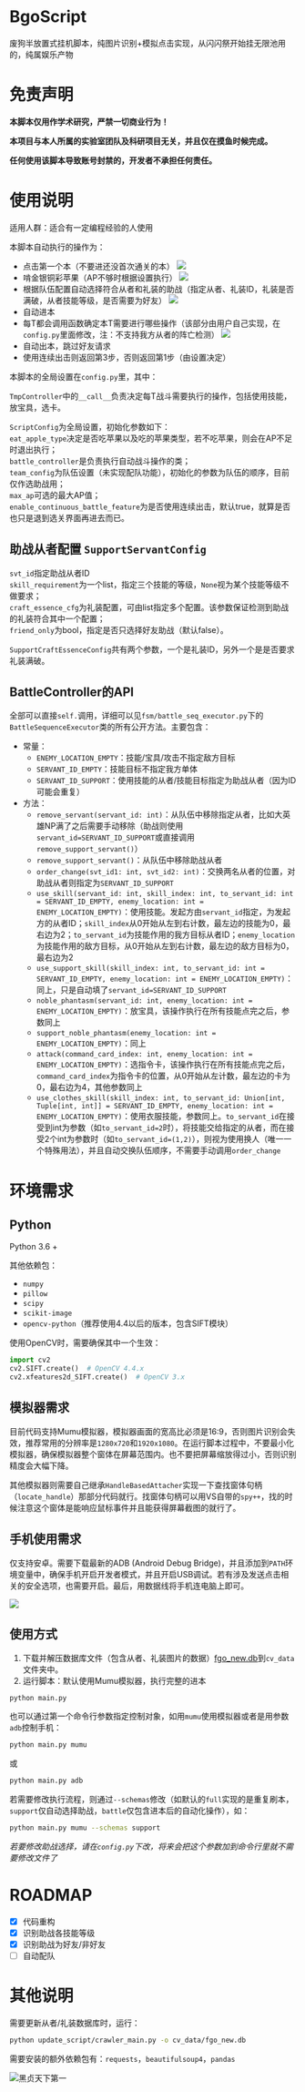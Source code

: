 # BgoScript

废狗半放置式挂机脚本，纯图片识别+模拟点击实现，从闪闪祭开始挂无限池用的，纯属娱乐产物

# 免责声明

**本脚本仅用作学术研究，严禁一切商业行为！**

**本项目与本人所属的实验室团队及科研项目无关，并且仅在摸鱼时候完成。**

**任何使用该脚本导致账号封禁的，开发者不承担任何责任。**


# 使用说明

适用人群：适合有一定编程经验的人使用

本脚本自动执行的操作为：
- 点击第一个本（不要进还没首次通关的本）
![](asset/1.jpg)
- 啃金银铜彩苹果（AP不够时根据设置执行）
![](asset/2.jpg)
- 根据队伍配置自动选择符合从者和礼装的助战（指定从者、礼装ID，礼装是否满破，从者技能等级，是否需要为好友）
![](asset/3.jpg)
- 自动进本
- 每T都会调用函数确定本T需要进行哪些操作（该部分由用户自己实现，在`config.py`里面修改，注：不支持我方从者的阵亡检测）
![](asset/4.jpg)
- 自动出本，跳过好友请求
- 使用连续出击则返回第3步，否则返回第1步（由设置决定）

本脚本的全局设置在`config.py`里，其中：

`TmpController`中的`__call__`负责决定每T战斗需要执行的操作，包括使用技能，放宝具，选卡。

`ScriptConfig`为全局设置，初始化参数如下：  
`eat_apple_type`决定是否吃苹果以及吃的苹果类型，若不吃苹果，则会在AP不足时退出执行；  
`battle_controller`是负责执行自动战斗操作的类；  
`team_config`为队伍设置（未实现配队功能），初始化的参数为队伍的顺序，目前仅作选助战用；  
`max_ap`可选的最大AP值；  
`enable_continuous_battle_feature`为是否使用连续出击，默认true，就算是否也只是退到选关界面再进去而已。

## 助战从者配置 `SupportServantConfig`

`svt_id`指定助战从者ID  
`skill_requirement`为一个list，指定三个技能的等级，`None`视为某个技能等级不做要求；  
`craft_essence_cfg`为礼装配置，可由list指定多个配置。该参数保证检测到助战的礼装符合其中一个配置；  
`friend_only`为bool，指定是否只选择好友助战（默认false）。

`SupportCraftEssenceConfig`共有两个参数，一个是礼装ID，另外一个是是否要求礼装满破。

## BattleController的API

全部可以直接`self.`调用，详细可以见`fsm/battle_seq_executor.py`下的`BattleSequenceExecutor`类的所有公开方法。主要包含：
- 常量：
    - `ENEMY_LOCATION_EMPTY`：技能/宝具/攻击不指定敌方目标
    - `SERVANT_ID_EMPTY`：技能目标不指定我方单体
    - `SERVANT_ID_SUPPORT`：使用技能的从者/技能目标指定为助战从者（因为ID可能会重复）
- 方法：
    - `remove_servant(servant_id: int)`：从队伍中移除指定从者，比如大英雄NP满了之后需要手动移除（助战则使用`servant_id=SERVANT_ID_SUPPORT`或直接调用`remove_support_servant()`）
    - `remove_support_servant()`：从队伍中移除助战从者
    - `order_change(svt_id1: int, svt_id2: int)`：交换两名从者的位置，对助战从者则指定为`SERVANT_ID_SUPPORT`
    - `use_skill(servant_id: int, skill_index: int, to_servant_id: int = SERVANT_ID_EMPTY, enemy_location: int = ENEMY_LOCATION_EMPTY)`：使用技能。发起方由`servant_id`指定，为发起方的从者ID；`skill_index`从0开始从左到右计数，最左边的技能为0，最右边为2；`to_servant_id`为技能作用的我方目标从者ID；`enemy_location`为技能作用的敌方目标，从0开始从左到右计数，最左边的敌方目标为0，最右边为2
    - `use_support_skill(skill_index: int, to_servant_id: int = SERVANT_ID_EMPTY, enemy_location: int = ENEMY_LOCATION_EMPTY)`：同上，只是自动填了`servant_id=SERVANT_ID_SUPPORT`
    - `noble_phantasm(servant_id: int, enemy_location: int = ENEMY_LOCATION_EMPTY)`：放宝具，该操作执行在所有技能点完之后，参数同上
    - `support_noble_phantasm(enemy_location: int = ENEMY_LOCATION_EMPTY)`：同上
    - `attack(command_card_index: int, enemy_location: int = ENEMY_LOCATION_EMPTY)`：选指令卡，该操作执行在所有技能点完之后，`command_card_index`为指令卡的位置，从0开始从左计数，最左边的卡为0，最右边为4，其他参数同上
    - `use_clothes_skill(skill_index: int, to_servant_id: Union[int, Tuple[int, int]] = SERVANT_ID_EMPTY, enemy_location: int = ENEMY_LOCATION_EMPTY)`：使用衣服技能，参数同上。`to_servant_id`在接受到int为参数（如`to_servant_id=2`时），将技能交给指定的从者，而在接受2个int为参数时（如`to_servant_id=(1,2)`），则视为使用换人（唯一一个特殊用法），并且自动交换队伍顺序，不需要手动调用`order_change`

# 环境需求

## Python

Python 3.6 +

其他依赖包：
- `numpy`
- `pillow`
- `scipy`
- `scikit-image`
- `opencv-python`（推荐使用4.4以后的版本，包含SIFT模块）

使用OpenCV时，需要确保其中一个生效：
```python
import cv2
cv2.SIFT.create()  # OpenCV 4.4.x
cv2.xfeatures2d_SIFT.create()  # OpenCV 3.x
```

## 模拟器需求

目前代码支持Mumu模拟器，模拟器画面的宽高比必须是16:9，否则图片识别会失效，推荐常用的分辨率是`1280x720`和`1920x1080`。在运行脚本过程中，不要最小化模拟器，确保模拟器整个窗体在屏幕范围内。也不要把屏幕缩放得过小，否则识别精度会大幅下降。

其他模拟器则需要自己继承`HandleBasedAttacher`实现一下查找窗体句柄（`locate_handle`）那部分代码就行。找窗体句柄可以用VS自带的`spy++`，找的时候注意这个窗体是能响应鼠标事件并且能获得屏幕截图的就行了。

## 手机使用需求

仅支持安卓。需要下载最新的ADB (Android Debug Bridge)，并且添加到`PATH`环境变量中，确保手机开启开发者模式，并且开启USB调试。若有涉及发送点击相关的安全选项，也需要开启。最后，用数据线将手机连电脑上即可。

![](asset/5.jpg)

## 使用方式

1. 下载并解压数据库文件（包含从者、礼装图片的数据）[fgo_new.db](https://cdn.zhouxuebin.club/data/2020/12/fgo_new.zip)到`cv_data`文件夹中。
2. 运行脚本：默认使用Mumu模拟器，执行完整的进本
```bash
python main.py
```
也可以通过第一个命令行参数指定控制对象，如用`mumu`使用模拟器或者是用参数`adb`控制手机：
```bash
python main.py mumu
```
或
```bash
python main.py adb
```
若需要修改执行流程，则通过`--schemas`修改（如默认的`full`实现的是重复刷本，`support`仅自动选择助战，`battle`仅包含进本后的自动化操作），如：
```bash
python main.py mumu --schemas support
```
*若要修改助战选择，请在`config.py`下改，将来会把这个参数加到命令行里就不需要修改文件了*


# ROADMAP

- [x] 代码重构
- [x] 识别助战各技能等级
- [x] 识别助战为好友/非好友
- [ ] 自动配队

# 其他说明

需要更新从者/礼装数据库时，运行：
```bash
python update_script/crawler_main.py -o cv_data/fgo_new.db
```
需要安装的额外依赖包有：`requests`，`beautifulsoup4`，`pandas`


<!--
# ~~Special Thanks~~

~~某热心催促完成脚本大业的沙雕室友~~
-->

![黑贞天下第一](asset/jeannedarcalter.gif)
